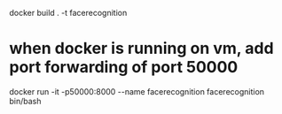
docker build . -t facerecognition

# when docker is running on vm, add port forwarding of port 50000

docker run -it -p50000:8000 --name facerecognition facerecognition bin/bash 
